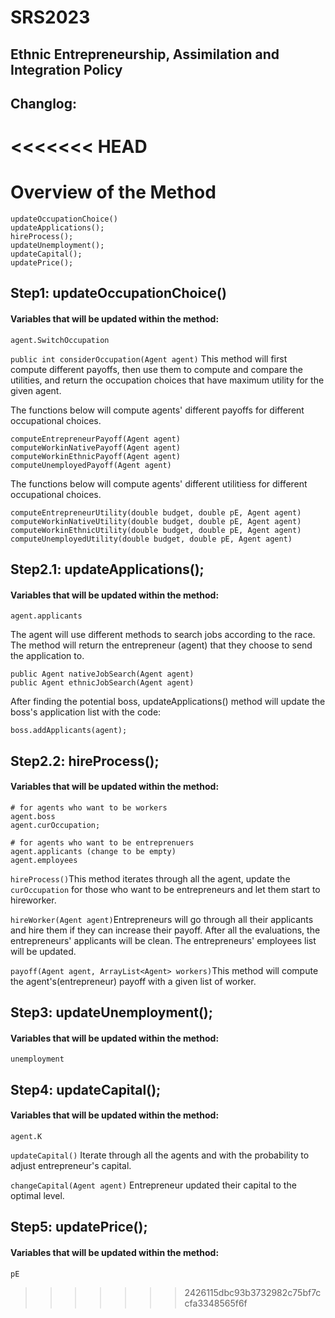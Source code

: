 # SRS2023
## Ethnic Entrepreneurship, Assimilation and Integration Policy

## Changlog:

<<<<<<< HEAD
=======

# Overview of the Method
```
updateOccupationChoice()
updateApplications();
hireProcess();
updateUnemployment();
updateCapital();
updatePrice();
```

## Step1: updateOccupationChoice()
#### Variables that will be updated within the method:
```
agent.SwitchOccupation
```

```public int considerOccupation(Agent agent)```
This method will first compute different payoffs, then use them to compute and compare the utilities, and return the occupation choices that have maximum utility for the given agent.

The functions below will compute agents' different payoffs for different occupational choices.

``` 
computeEntrepreneurPayoff(Agent agent)
computeWorkinNativePayoff(Agent agent)
computeWorkinEthnicPayoff(Agent agent)
computeUnemployedPayoff(Agent agent)
```

The functions below will compute agents' different utilitiess for different occupational choices.

```
computeEntrepreneurUtility(double budget, double pE, Agent agent)
computeWorkinNativeUtility(double budget, double pE, Agent agent)
computeWorkinEthnicUtility(double budget, double pE, Agent agent)
computeUnemployedUtility(double budget, double pE, Agent agent)
```

## Step2.1: updateApplications();
#### Variables that will be updated within the method:
```
agent.applicants
```

The agent will use different methods to search jobs according to the race. The method will return the entrepreneur (agent) that they choose to send the application to.

```
public Agent nativeJobSearch(Agent agent)
public Agent ethnicJobSearch(Agent agent)
```
After finding the potential boss,  updateApplications() method will  update the boss's application list with the code:
```
boss.addApplicants(agent);
```

## Step2.2: hireProcess();
#### Variables that will be updated within the method:
```
# for agents who want to be workers
agent.boss 
agent.curOccupation;

# for agents who want to be entreprenuers
agent.applicants (change to be empty)
agent.employees
```
```hireProcess()```This method iterates through all the agent, update the ``` curOccupation``` for those who want to be entrepreneurs and let them start to hireworker.

```hireWorker(Agent agent)```Entrepreneurs will go through all their applicants and hire them if they can increase their payoff. After all the evaluations, the entrepreneurs' applicants will be clean. The entrepreneurs' employees list will be updated.

```payoff(Agent agent, ArrayList<Agent> workers)```This method will compute the agent's(entrepreneur) payoff with a given list of worker.

## Step3: updateUnemployment();
#### Variables that will be updated within the method:
```
unemployment
```

## Step4: updateCapital();
#### Variables that will be updated within the method:
```
agent.K
```
```updateCapital()```  Iterate through all the agents and with the probability to adjust entrepreneur's capital.

```changeCapital(Agent agent)``` Entrepreneur updated their capital to the optimal level.


## Step5: updatePrice();
#### Variables that will be updated within the method:
```
pE
```
>>>>>>> 2426115dbc93b3732982c75bf7ccfa3348565f6f
